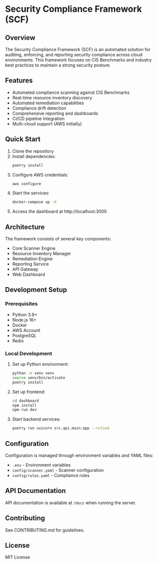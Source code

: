 # Security Compliance Framework (SCF)

## Overview
The Security Compliance Framework (SCF) is an automated solution for auditing, enforcing, and reporting security compliance across cloud environments. This framework focuses on CIS Benchmarks and industry best practices to maintain a strong security posture.

## Features
- Automated compliance scanning against CIS Benchmarks
- Real-time resource inventory discovery
- Automated remediation capabilities
- Compliance drift detection
- Comprehensive reporting and dashboards
- CI/CD pipeline integration
- Multi-cloud support (AWS initially)

## Quick Start
1. Clone the repository
2. Install dependencies:
   ```bash
   poetry install
   ```
3. Configure AWS credentials:
   ```bash
   aws configure
   ```
4. Start the services:
   ```bash
   docker-compose up -d
   ```
5. Access the dashboard at http://localhost:3000

## Architecture
The framework consists of several key components:
- Core Scanner Engine
- Resource Inventory Manager
- Remediation Engine
- Reporting Service
- API Gateway
- Web Dashboard

## Development Setup
### Prerequisites
- Python 3.9+
- Node.js 16+
- Docker
- AWS Account
- PostgreSQL
- Redis

### Local Development
1. Set up Python environment:
   ```bash
   python -m venv venv
   source venv/bin/activate
   poetry install
   ```

2. Set up frontend:
   ```bash
   cd dashboard
   npm install
   npm run dev
   ```

3. Start backend services:
   ```bash
   poetry run uvicorn src.api.main:app --reload
   ```

## Configuration
Configuration is managed through environment variables and YAML files:
- `.env` - Environment variables
- `config/scanner.yaml` - Scanner configuration
- `config/rules.yaml` - Compliance rules

## API Documentation
API documentation is available at `/docs` when running the server.

## Contributing
See CONTRIBUTING.md for guidelines.

## License
MIT License 
